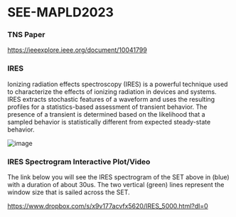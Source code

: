 # SEE-MAPLD2023
### TNS Paper
https://ieeexplore.ieee.org/document/10041799
### IRES 
Ionizing radiation effects spectroscopy (IRES) is a powerful technique used to characterize
the effects of ionizing radiation in devices and systems. IRES extracts stochastic features of a
waveform and uses the resulting profiles for a statistics-based assessment of transient behavior. The
presence of a transient is determined based on the likelihood that a sampled behavior is statistically
different from expected steady-state behavior.


![image](https://github.com/Carpenter-J1/SEE-MAPLD2023/assets/80923525/20b35fe1-8f06-4a4d-842a-9e0dcbc319dc)
### IRES Spectrogram Interactive Plot/Video
The link below you will see the IRES spectrogram of the SET above in (blue) with a duration of about 30us. The two vertical (green) lines represent the window size that is sailed across the SET.

https://www.dropbox.com/s/x9v177acvfx5620/IRES_5000.html?dl=0





